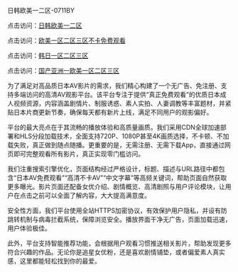 日韩欧美一二区-0711BY

点击访问：<a href="https://heiliaowzu4ur.pages.dev">日韩欧美一二区</a>

点击访问：<a href="https://heiliaozj3tjd.pages.dev">欧美一区二区三区不卡免费观看</a>

点击访问：<a href="https://heiliaoe8ajia.pages.dev">韩日一区二区三区</a>

点击访问：<a href="https://heiliaoxqkkct.pages.dev">国产亚洲一欧美一区二区三区</a>




为了满足对高品质日本AV影片的需求，我们精心构建了一个无广告、免注册、支持多端访问的高清AV观影平台。该平台专注于提供“真正免费观看”的优质日本成人视频资源，内容涵盖剧情片、制服诱惑、素人实拍、人妻调教等丰富题材，并紧贴日本片商更新节奏，确保每天都有新片上线，满足不同用户的观影偏好。

平台的最大亮点在于其流畅的播放体验和高质量画质。我们采用CDN全球加速部署和HLS分段加载技术，全面支持720P、1080P甚至4K画质选择，不卡顿、不加载失败，真正做到随点随播。更重要的是，无需注册、无需下载App，直接通过网页即可完整观看所有影片，真正实现零门槛访问。

我们注重搜索引擎优化，页面结构经过严格设计，标题、描述与URL路径中都包含“日本AV免费观看”“高清不卡AV”“中文字幕”等高频关键词，帮助页面自然获取更多曝光。影片页面还配备女优介绍、剧情概览、高清剧照与用户评论模块，让用户在点击之前可以全面了解内容，大大提高满意度。

安全性方面，我们平台使用全站HTTPS加密协议，有效保护用户隐私，并设有防跳转机制与病毒拦截系统，保障浏览安全。播放界面干净无广告，页面加载迅速，用户体验极佳。

此外，平台支持智能推荐功能，会根据用户观看习惯推送相关影片，帮助发现更多符合兴趣的作品。无论你是追星女优粉，还是喜欢剧情铺垫，或者偏爱素人真实感，这里都能轻松找到你的最爱。

<span style="display:none;">[Canonical link]( https://github.com/die12442/riben72270 )</span>
